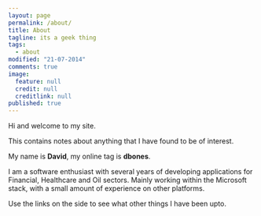 ```yaml
---
layout: page
permalink: /about/
title: About
tagline: its a geek thing
tags: 
  - about
modified: "21-07-2014"
comments: true
image: 
  feature: null
  credit: null
  creditlink: null
published: true
---
```


Hi and welcome to my site.


This contains notes about anything that I have found to be of interest.


My name is **David**, my online tag is **dbones**.


I am a software enthusiast with several years of developing applications for Financial, Healthcare and Oil sectors. Mainly working within the Microsoft stack, with a small amount of experience on other platforms.


Use the links on the side to see what other things I have been upto.
